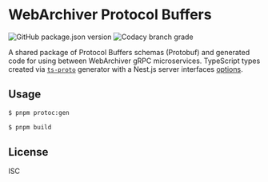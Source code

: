 # WebArchiver Protocol Buffers

![GitHub package.json version](https://img.shields.io/github/package-json/v/pereslavtsev/webarchiver-proto)
![Codacy branch grade](https://img.shields.io/codacy/grade/e566516024ed4310b066c9ac2759483e/master)


A shared package of Protocol Buffers schemas (Protobuf) and generated code for using between WebArchiver gRPC microservices. TypeScript types created via [`ts-proto`](https://github.com/stephenh/ts-proto) generator with a Nest.js server interfaces [options](https://github.com/stephenh/ts-proto/blob/main/NESTJS.markdown).

## Usage
```bash
$ pnpm protoc:gen

$ pnpm build
```

## License
ISC
